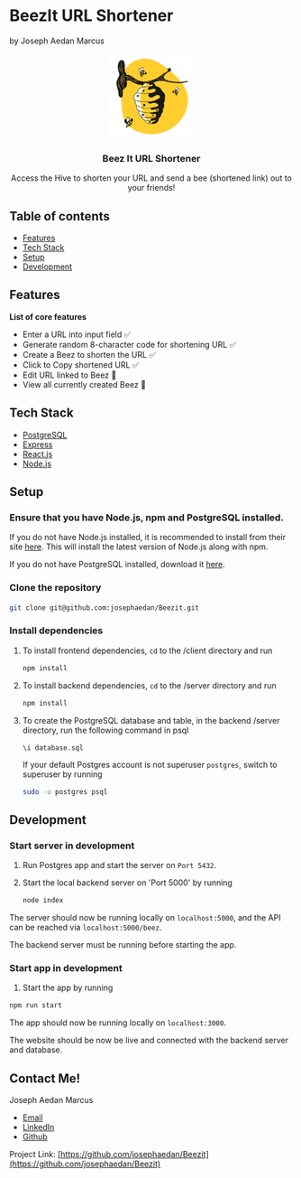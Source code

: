 # BeezIt URL Shortener
by Joseph Aedan Marcus

<div align="center">
  <a href="https://github.com/josephaedan/beezit">
    <img src="/client/src/img/logo.png" alt="Logo" width="150" height="auto">
  </a>

  <h3 align="center">Beez It URL Shortener</h3>

  <p align="center">
    Access the Hive to shorten your URL and send a bee (shortened link) out to your friends!
  </p>
</div>


## Table of contents

- [Features](#features)
- [Tech Stack](#tech-stack)
- [Setup](#setup)
- [Development](#development)

## Features

<b>List of core features</b>

- Enter a URL into input field :white_check_mark:
- Generate random 8-character code for shortening URL :white_check_mark:
- Create a Beez to shorten the URL ✅
- Click to Copy shortened URL ✅
- Edit URL linked to Beez 🚧
- View all currently created Beez 🚧

## Tech Stack

* [PostgreSQL](https://www.postgresql.org/)
* [Express](https://expressjs.com/)
* [React.js](https://reactjs.org/)
* [Node.js](https://nodejs.org/en/)

## Setup

### Ensure that you have Node.js, npm and PostgreSQL installed.

If you do not have Node.js installed, it is recommended to install from their site [here](https://nodejs.org/en/). This will install the latest version of Node.js along with npm.

If you do not have PostgreSQL installed, download it [here](https://postgresapp.com/downloads.html).

### Clone the repository

```bash
git clone git@github.com:josephaedan/Beezit.git
```

### Install dependencies

1. To install frontend dependencies, `cd` to the /client directory and run
    ```bash
    npm install
    ```

1. To install backend dependencies, `cd` to the /server directory and run
    ```bash
    npm install
    ```

1. To create the PostgreSQL database and table, in the backend /server directory, run the following command in psql
    ```psql
    \i database.sql
    ```
    
    If your default Postgres account is not superuser `postgres`, switch to superuser by running
    ```bash
    sudo -u postgres psql
    ```

## Development

### Start server in development

1. Run Postgres app and start the server on `Port 5432`.

2. Start the local backend server on 'Port 5000' by running
    ```bash
    node index
    ```

The server should now be running locally on `localhost:5000`, and the API can be reached via `localhost:5000/beez`.

The backend server must be running before starting the app.

### Start app in development

1. Start the app by running
```bash
npm run start
```

The app should now be running locally on `localhost:3000`.

The website should be now be live and connected with the backend server and database.

## Contact Me!

Joseph Aedan Marcus
* [Email](mailto:josephaedan@gmail.com)
* [LinkedIn](www.linkedin.com/in/josephaedan)
* [Github](https://github.com/Josephaedan)

Project Link: [https://github.com/josephaedan/Beezit](https://github.com/josephaedan/Beezit)
